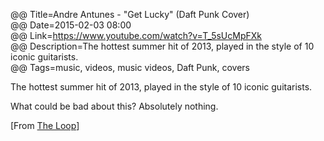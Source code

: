 @@ Title=Andre Antunes - "Get Lucky" (Daft Punk Cover)  
@@ Date=2015-02-03 08:00  
@@ Link=https://www.youtube.com/watch?v=T_5sUcMpFXk  
@@ Description=The hottest summer hit of 2013, played in the style of 10 iconic guitarists.  
@@ Tags=music, videos, music videos, Daft Punk, covers  

The hottest summer hit of 2013, played in the style of 10 iconic guitarists. 

What could be bad about this? Absolutely nothing. 

[From [The Loop][loopinsight]]

[loopinsight]: http://www.loopinsight.com/2015/02/12/daft-punks-get-lucky-played-in-the-style-of-10-epic-guitar-players/